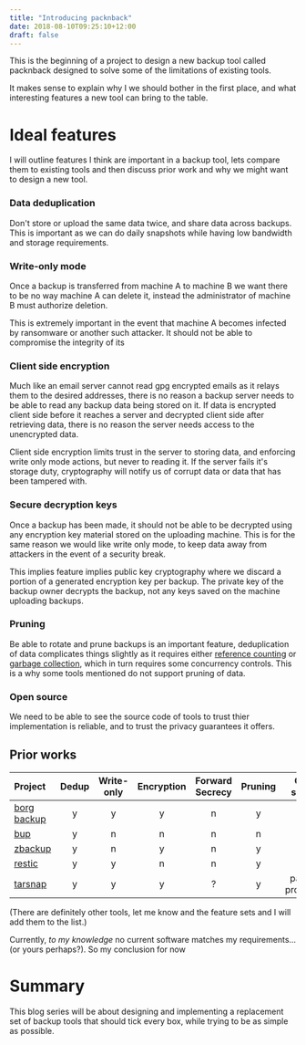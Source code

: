 ```yaml
---
title: "Introducing packnback"
date: 2018-08-10T09:25:10+12:00
draft: false
---
```


This is the beginning of a project to design a new backup tool called
packnback designed to solve some of the limitations of existing tools.

It makes sense to explain why I we should bother in the first place,
and what interesting features a new tool can bring to the table.

# Ideal features

I will outline features I think are important in a backup tool, lets
compare them to existing tools and then discuss prior work
and why we might want to design a new tool.

### Data deduplication

Don't store or upload the same data twice, and share data across 
backups. This is important as we can do daily snapshots
while having low bandwidth and storage requirements.

### Write-only mode

Once a backup is transferred from machine A to machine B
we want there to be no way machine A can delete it, instead
the administrator of machine B must authorize deletion.

This is extremely important in the event that machine A becomes
infected by ransomware or another such attacker. It should not
be able to compromise the integrity of its 

### Client side encryption

Much like an email server cannot read gpg encrypted emails as
it relays them to the desired addresses,
there is no reason a backup server needs to be able to read
any backup data being stored on it. If data is encrypted client
side before it reaches a server and decrypted client side after
retrieving data, there is no reason the server needs access to the 
unencrypted data.

Client side encryption limits trust in the server to storing data, and enforcing
write only mode actions, but never to reading it. If
the server fails it's storage duty, cryptography will notify
us of corrupt data or data that has been tampered with.

### Secure decryption keys

Once a backup has been made, it should not be able
to be decrypted using any encryption key material
stored on the uploading machine. This is for the same
reason we would like write only mode, to keep data away
from attackers in the event of a security break.

This implies feature implies public key cryptography where we discard a 
portion of a generated encryption key per backup. The private
key of the backup owner decrypts the backup, not any keys saved
on the machine uploading backups.

### Pruning

Be able to rotate and prune backups is an important feature,
deduplication of data complicates things slightly as
it requires either [reference counting](https://en.wikipedia.org/wiki/Reference_counting)
or [garbage collection](https://en.wikipedia.org/wiki/Garbage_collection_(computer_science)),
which in turn requires some concurrency controls. This is a why some
tools mentioned do not support pruning of data.

### Open source

We need to be able to see the source code of tools
to trust thier implementation is reliable, and to trust
the privacy guarantees it offers.

## Prior works

Project | Dedup | Write-only | Encryption | Forward Secrecy | Pruning | Open source 
:--- | :---: | :---: | :---: | :---: | :---: | :---: 
[borg backup](https://borgbackup.readthedocs.io/en/stable/) | y | y | y | n | y | y 
[bup](https://github.com/bup/bup) | y | n | n | n | n | y 
[zbackup](https://github.com/bup/bup) | y | n | y | n | y | y 
[restic](https://restic.net/)      | y | y | n | n | y | y 
[tarsnap](https://www.tarsnap.com/) | y | y | y | ? | y | partial-proprietry 

(There are definitely other tools, let me know and the feature sets and I will add them to the list.)

Currently, *to my knowledge* no current software matches my requirements... (or yours perhaps?). So my conclusion for now

# Summary

This blog series will be about designing and implementing a replacement set of backup tools
that should tick every box, while trying to be as simple as possible.
